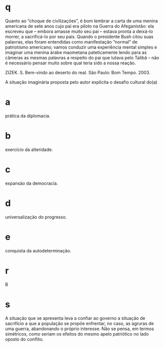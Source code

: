 # q
Quanto ao “choque de civilizações”, é bom lembrar a carta de uma menina americana de sete anos cujo pai era piloto na Guerra do Afeganistão: ela escreveu que – embora amasse muito seu pai – estava pronta a deixá-lo morrer, a sacrificá-lo por seu país. Quando o presidente Bush citou suas palavras, elas foram entendidas como manifestação “normal” de patriotismo americano; vamos conduzir uma experiência mental simples e imaginar uma menina árabe maometana pateticamente lendo para as câmeras as mesmas palavras a respeito do pai que lutava pelo Talibã – não é necessário pensar muito sobre qual teria sido a nossa reação.

ZIZEK. S. Bem-vindo ao deserto do real. São Paulo: Bom Tempo. 2003.

A situação imaginária proposta pelo autor explicita o desafio cultural do(a)

# a
prática da diplomacia.

# b
exercício da alteridade.

# c
expansão da democracia.

# d
universalização do progresso.

# e
conquista da autodeterminação.

# r
B

# s
A situação que se apresenta leva a confiar ao governo a situação de sacrifício a que a população se propõe enfrentar, no caso, as agruras de uma guerra, abandonando o próprio interesse. Não se pensa, em termos simétricos, como seriam os efeitos do mesmo apelo patriótico no lado oposto do conflito.
